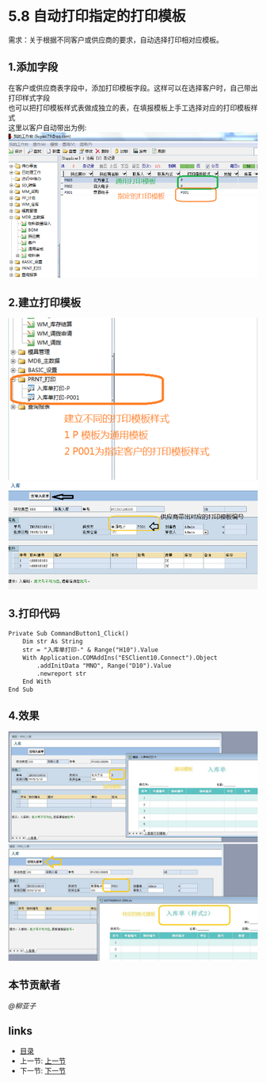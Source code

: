 # 5.8 自动打印指定的打印模板
需求：关于根据不同客户或供应商的要求，自动选择打印相对应模板。
	
## 1.添加字段
在客户或供应商表字段中，添加打印模板字段。这样可以在选择客户时，自己带出打印样式字段  
也可以把打印模板样式表做成独立的表，在填报模板上手工选择对应的打印模板样式  
这里以客户自动带出为例:  
![](images/5.8.1.png?raw=true)

## 2.建立打印模板
![](images/5.8.2.png?raw=true)
![](images/5.8.3.png?raw=true)

## 3.打印代码
```vba
Private Sub CommandButton1_Click()
	Dim str As String
	str = "入库单打印-" & Range("H10").Value
	With Application.COMAddIns("ESClient10.Connect").Object
		.addInitData "MNO", Range("D10").Value
		.newreport str
	End With
End Sub
```

## 4.效果
![](images/5.8.4.png?raw=true)
![](images/5.8.5.png?raw=true)

## 本节贡献者
*@柳亚子*

## links
  * [目录](<preface.md>)
  * 上一节: [上一节](<05.7.md>)
  * 下一节: [下一节](<05.9.md>)
